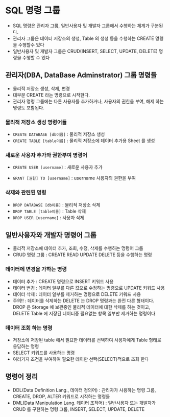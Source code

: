 # SQL 명령 그룹

- SQL 명령은 관리자 그룹, 일반사용자 및 개발자 그룹에서 수행하는 체계가 구분된다.
- 관리자 그룹은 데이터 저장소의 생성, Table 의 생성 등을 수행하는 CREATE 명령을 수행할수 있다
- 일반사용자 및 개발자 그룹은 CRUD(INSERT, SELECT, UPDATE, DELETE) 명령을 수행할 수 있다

## 관리자(DBA, DataBase Adminstrator) 그룹 명령들

- 물리적 저장소 생성, 삭제, 변경
- 대부분 CREATE 라는 명령으로 시작한다.
- 관리자 명령 그룹에는 다른 사용자를 추가하거나, 사용자의 권한을 부여, 해제 하는 명령도 포함된다.

### 물리적 저장소 생성 명령어들

- `CREATE DATABASE [db이름]` : 물리적 저장소 생성
- `CREATE TABLE [table이름]` : 물리적 저장소에 데이터 추가용 Sheet 를 생성

### 새로운 사용자 추가와 권한부여 명령어

- `CREATE USER [username]` : 새로운 사용자 추가

- `GRANT [권한] TO [username]` : username 사용자의 권한을 부여

### 삭제와 관련된 명령

- `DROP DATABASE [db이름]` : 물리적 저장소 삭제
- `DROP TABLE [table이름]` : Table 삭제
- `DROP USER [username]` : 사용자 삭제

## 일반사용자와 개발자 명령어 그룹

- 물리적 저장소에 데이터 추가, 조회, 수정, 삭제를 수행하는 명령어 그룹
- CRUD 명령 그룹 : CREATE READ UPDATE DELETE 등을 수행하는 명령

### 데이터에 변경을 가하는 명령

- 데이터 추가 : CREATE 명령으로 INSERT 키워드 사용
- 데이터 변경 : 데이터 일부를 다른 값으로 수정하는 명령으로 UPDATE 키워드 사용
- 데이터 삭제 : 데이터 일부를 제거하는 명령으로 DELETE 키워드 사용
- 주의!! : 데이터를 삭제하는 DELETE 는 DROP 명령과는 완전 다른 형태이다. DROP 은 Storage 에 보관중인 물리적 데이터에 대한 삭제를 하는 것이고, DELETE Table 에 저장된 데이터중 필요없는 항목 일부만 제거하는 명령이다

### 데이터 조회 하는 명령

- 저장소에 저장된 table 에서 필요한 데이터를 선택하여 사용자에게 Table 형태로 응답하는 명령
- SELECT 키워드를 사용하는 명령
- 여러가지 조건을 부여하여 필요한 데이만 선택(SELECT)적으로 조회 한다

## 명령어 정리

- DDL(Data Definition Lang., 데이터 정의어) : 관리자가 사용하는 명령 그룹, CREATE, DROP, ALTER 키워드로 시작하는 명령들
- DML(Data Manipulation Lang. 데이터 조작어) : 일반사용자 또는 개발자가 CRUD 를 구현하는 명령 그룹, INSERT, SELECT, UPDATE, DELETE
